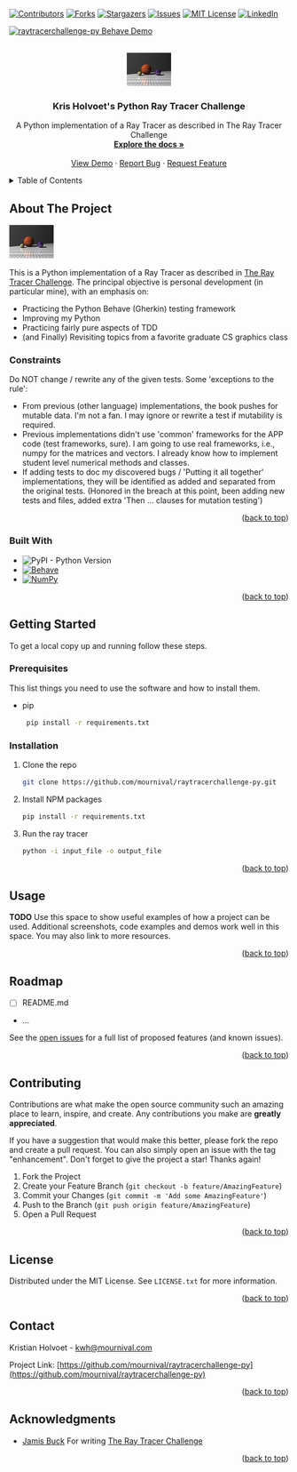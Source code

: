 <a name="readme-top"></a>

[![Contributors][contributors-shield]][contributors-url]
[![Forks][forks-shield]][forks-url]
[![Stargazers][stars-shield]][stars-url]
[![Issues][issues-shield]][issues-url]
[![MIT License][license-shield]][license-url]
[![LinkedIn][linkedin-shield]][linkedin-url]

[![raytracerchallenge-py Behave Demo](https://github.com/mournival/raytracerchallenge-py/actions/workflows/behave.yml/badge.svg)](https://github.com/mournival/raytracerchallenge-py/actions/workflows/behave.yml)

<!-- PROJECT LOGO -->
<br />
<div align="center">
  <a href="https://github.com/mournival/raytracerchallenge-py">
    <img src="images/logo.png" alt="Logo" width="80" height="60">
  </a>

<h3 align="center">Kris Holvoet's Python Ray Tracer Challenge</h3>

  <p align="center">
     A Python implementation of a Ray Tracer as described in The Ray Tracer Challenge
    <br />
    <a href="https://github.com/mournival/raytracerchallenge-py"><strong>Explore the docs »</strong></a>
    <br />
    <br />
    <a href="https://github.com/mournival/raytracerchallenge-py">View Demo</a>
    ·
    <a href="https://github.com/mournival/raytracerchallenge-py/issues">Report Bug</a>
    ·
    <a href="https://github.com/mournival/raytracerchallenge-py/issues">Request Feature</a>
  </p>
</div>


<!-- TABLE OF CONTENTS -->
<details>
  <summary>Table of Contents</summary>
  <ol>
    <li>
      <a href="#about-the-project">About The Project</a>
      <ul>
        <li><a href="#built-with">Built With</a></li>
      </ul>
    </li>
    <li>
      <a href="#getting-started">Getting Started</a>
      <ul>
        <li><a href="#prerequisites">Prerequisites</a></li>
        <li><a href="#installation">Installation</a></li>
      </ul>
    </li>
    <li><a href="#usage">Usage</a></li>
    <li><a href="#roadmap">Roadmap</a></li>
    <li><a href="#contributing">Contributing</a></li>
    <li><a href="#license">License</a></li>
    <li><a href="#contact">Contact</a></li>
    <li><a href="#acknowledgments">Acknowledgments</a></li>
  </ol>
</details>

## About The Project <a name="about-the-project"></a>
![Ray Tracer Challenge](images%2Flogo.png)

This is a Python implementation of a Ray Tracer as described in [The Ray Tracer Challenge](http://raytracerchallenge.com/). The principal objective is personal development (in particular mine), with an emphasis on:

* Practicing the Python Behave (Gherkin) testing framework
* Improving my Python
* Practicing fairly pure aspects of TDD
* (and Finally) Revisiting topics from a favorite graduate CS graphics class

### Constraints

Do NOT change / rewrite any of the given tests. Some 'exceptions to the rule':
* From previous (other language) implementations, the book pushes for mutable data. I'm  not a fan. I may ignore or 
rewrite a test if mutability is required.
* Previous implementations didn't use 'common' frameworks for the APP code (test frameworks, sure). I am going to use 
real frameworks, i.e., numpy for the matrices and vectors. I already know how to implement
student level numerical methods and  classes.
* If adding tests to doc my discovered bugs / 'Putting it all together' implementations, they will be identified as added and separated from the original tests. (Honored in the breach at this point, been adding new tests and files, added extra 'Then ... clauses for mutation testing')

<p align="right">(<a href="#readme-top">back to top</a>)</p>


### Built With <a name="built-with"></a>
* ![PyPI - Python Version](https://img.shields.io/pypi/pyversions/numpy)
* [![Behave][Behave]][Behave-url]
* [![NumPy][Numpy.js]][Numpy-url]
<p align="right">(<a href="#readme-top">back to top</a>)</p>


## Getting Started <a name="getting-started"></a>
To get a local copy up and running follow these steps.

### Prerequisites <a name="prerequisites"></a>
This list things you need to use the software and how to install them.
* pip
  ```sh
   pip install -r requirements.txt
  ```

### Installation <a name="installation"></a>

1. Clone the repo
   ```sh
   git clone https://github.com/mournival/raytracerchallenge-py.git
   ```
2. Install NPM packages
   ```sh
   pip install -r requirements.txt
   ```
3. Run the ray tracer
   ``` sh
   python -i input_file -o output_file
    ```
<p align="right">(<a href="#readme-top">back to top</a>)</p>


## Usage <a name="usage"></a>

**TODO** 
Use this space to show useful examples of how a project can be used. Additional screenshots, code examples and demos work well in this space. You may also link to more resources.

[//]: # (_For more examples, please refer to the [Documentation]&#40;https://example.com&#41;_)

<p align="right">(<a href="#readme-top">back to top</a>)</p>


## Roadmap <a name="roadmap"></a>

- [ ] README.md
- ...

See the [open issues](https://github.com/mournival/raytracerchallenge-py/issues) for a full list of proposed features (and known issues).

<p align="right">(<a href="#readme-top">back to top</a>)</p>


## Contributing <a name="contributing"></a>

Contributions are what make the open source community such an amazing place to learn, inspire, and create. Any contributions you make are **greatly appreciated**.

If you have a suggestion that would make this better, please fork the repo and create a pull request. You can also simply open an issue with the tag "enhancement".
Don't forget to give the project a star! Thanks again!

1. Fork the Project
2. Create your Feature Branch (`git checkout -b feature/AmazingFeature`)
3. Commit your Changes (`git commit -m 'Add some AmazingFeature'`)
4. Push to the Branch (`git push origin feature/AmazingFeature`)
5. Open a Pull Request

<p align="right">(<a href="#readme-top">back to top</a>)</p>


<!-- LICENSE -->
## License <a name="license"></a>

Distributed under the MIT License. See `LICENSE.txt` for more information.

<p align="right">(<a href="#readme-top">back to top</a>)</p>


<!-- CONTACT -->
## Contact <a name="contact"></a>

Kristian Holvoet - kwh@mournival.com

Project Link: [https://github.com/mournival/raytracerchallenge-py](https://github.com/mournival/raytracerchallenge-py)

<p align="right">(<a href="#readme-top">back to top</a>)</p>



<!-- ACKNOWLEDGMENTS -->
## Acknowledgments <a name="acknowledgments"></a>

* [Jamis Buck](http://raytracerchallenge.com/) For writing [The Ray Tracer Challenge](http://raytracerchallenge.com/)


<p align="right">(<a href="#readme-top">back to top</a>)</p>



<!-- MARKDOWN LINKS & IMAGES -->
<!-- https://www.markdownguide.org/basic-syntax/#reference-style-links -->
[contributors-shield]: https://img.shields.io/github/contributors/mournival/raytracerchallenge-py.svg?style=for-the-badge
[contributors-url]: https://github.com/mournival/raytracerchallenge-py/graphs/contributors
[forks-shield]: https://img.shields.io/github/forks/mournival/raytracerchallenge-py.svg?style=for-the-badge
[forks-url]: https://github.com/mournival/raytracerchallenge-py/network/members
[stars-shield]: https://img.shields.io/github/stars/mournival/raytracerchallenge-py.svg?style=for-the-badge
[stars-url]: https://github.com/mournival/raytracerchallenge-py/stargazers
[issues-shield]: https://img.shields.io/github/issues/mournival/raytracerchallenge-py.svg?style=for-the-badge
[issues-url]: https://github.com/mournival/raytracerchallenge-py/issues
[license-shield]: https://img.shields.io/github/license/mournival/raytracerchallenge-py.svg?style=for-the-badge
[license-url]: https://github.com/mournival/raytracerchallenge-py/blob/master/LICENSE.txt
[linkedin-shield]: https://img.shields.io/badge/-LinkedIn-black.svg?style=for-the-badge&logo=linkedin&colorB=555
[linkedin-url]: https://linkedin.com/in/kristian-holvoet-10101
[product-screenshot]: images/logo.png
[Behave]: https://behave.readthedocs.io/en/latest/_static/behave_logo1.png
[Behave-url]: https://behave.readthedocs.io/en/latest/
[Numpy.js]: https://numpy.org/doc/stable/_static/numpylogo.svg
[Numpy-url]: https://numpy.org/